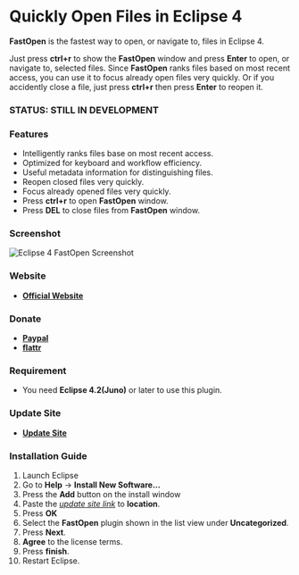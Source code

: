 # Quickly Open Files in Eclipse 4

__FastOpen__ is the fastest way to open, or navigate to, files in Eclipse 4.

Just press __ctrl+r__ to show the __FastOpen__ window and press __Enter__ to open, or navigate to, selected files. Since __FastOpen__ ranks files 
based on most recent access, you can use it to focus already open files very quickly. Or if you accidently close a file, just press __ctrl+r__ then 
press __Enter__ to reopen it.

### STATUS: STILL IN DEVELOPMENT

### Features

* Intelligently ranks files base on most recent access.
* Optimized for keyboard and workflow efficiency.
* Useful metadata information for distinguishing files.
* Reopen closed files very quickly.
* Focus already opened files very quickly.
* Press __ctrl+r__ to open __FastOpen__ window.
* Press __DEL__ to close files from __FastOpen__ window.

### Screenshot

![Eclipse 4 FastOpen Screenshot](https://googledrive.com/host/0Bw1KseIE5s6cNDNacHFRZVI1aEk/)

### Website

* __[Official Website](http://mystilleef.github.com/eclipse4-fastopen/)__

### Donate

* __[Paypal](https://googledrive.com/host/0Bw1KseIE5s6ccHgyTGFfb2s5RWc/fastopen.html)__
* __[flattr](https://flattr.com/donation/give/to/mystilleef)__

### Requirement

* You need __Eclipse 4.2(Juno)__ or later to use this plugin.

### Update Site

* __[Update Site](https://raw.github.com/mystilleef/eclipse4-fastopen-updatesite/master/com.laboki.eclipse.updatesite.fastopen)__

### Installation Guide

1. Launch Eclipse
2. Go to __Help__ -> __Install New Software...__
3. Press the __Add__ button on the install window
4. Paste the *[update site link](https://raw.github.com/mystilleef/eclipse4-fastopen-updatesite/master/com.laboki.eclipse.updatesite.fastopen)* to __location__.
5. Press __OK__
6. Select the __FastOpen__ plugin shown in the list view under __Uncategorized__.
7. Press __Next__.
8. __Agree__ to the license terms.
9. Press __finish__. 
10. Restart Eclipse.
